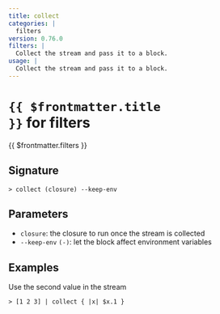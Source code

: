 ```yaml
---
title: collect
categories: |
  filters
version: 0.76.0
filters: |
  Collect the stream and pass it to a block.
usage: |
  Collect the stream and pass it to a block.
---
```


# <code>{{ $frontmatter.title }}</code> for filters

<div class='command-title'>{{ $frontmatter.filters }}</div>

## Signature

```> collect (closure) --keep-env```

## Parameters

 -  `closure`: the closure to run once the stream is collected
 -  `--keep-env` `(-)`: let the block affect environment variables

## Examples

Use the second value in the stream
```shell
> [1 2 3] | collect { |x| $x.1 }
```
